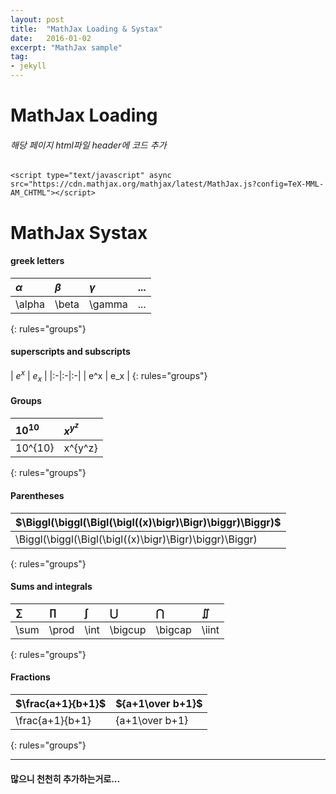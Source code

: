```yaml
---
layout: post
title:  "MathJax Loading & Systax"
date:   2016-01-02
excerpt: "MathJax sample"
tag:
- jekyll
---
```



# MathJax Loading
###### 해당 페이지 html파일 header에 코드 추가
    <script type="text/javascript" async
    src="https://cdn.mathjax.org/mathjax/latest/MathJax.js?config=TeX-MML-AM_CHTML"></script>

# MathJax Systax

#### greek letters

| $\alpha$ | $\beta$ | $\gamma$ |...|
|:-|:-|:-|:-|
| \alpha   | \beta | \gamma |...|
{: rules="groups"}

#### superscripts and subscripts

| $e^x$ | $e_x$ |
|:-|:-|:-|
| e^x   | e_x   |
{: rules="groups"}

#### Groups

| $10^{10}$ | $x^{y^z}$ |
|:-|:-|
| 10^{10}   | x^{y^z}   |
{: rules="groups"}

#### Parentheses

| $\Biggl(\biggl(\Bigl(\bigl((x)\bigr)\Bigr)\biggr)\Biggr)$ |
|:-|
| \Biggl(\biggl(\Bigl(\bigl((x)\bigr)\Bigr)\biggr)\Biggr)   |
{: rules="groups"}

#### Sums and integrals

| $\sum$ | $\prod$ |$\int$|$\bigcup$|$\bigcap$|$\iint$|
|:-|:-|:-|:-|:-|:-|
| \sum   | \prod   |\int|\bigcup|\bigcap|\iint|
{: rules="groups"}

#### Fractions

| $\frac{a+1}{b+1}$ | ${a+1\over b+1}$ |
|:-|:-|
| \frac{a+1}{b+1}   | {a+1\over b+1}   |
{: rules="groups"}

---
#### 많으니 천천히 추가하는거로...
